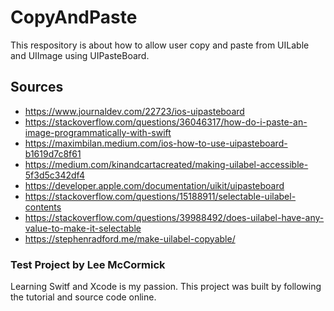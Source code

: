 # CopyAndPaste
This respository is about how to allow user copy and paste from UILable and UIImage using UIPasteBoard.

## Sources
- https://www.journaldev.com/22723/ios-uipasteboard
- https://stackoverflow.com/questions/36046317/how-do-i-paste-an-image-programmatically-with-swift
- https://maximbilan.medium.com/ios-how-to-use-uipasteboard-b1619d7c8f61
- https://medium.com/kinandcartacreated/making-uilabel-accessible-5f3d5c342df4
- https://developer.apple.com/documentation/uikit/uipasteboard
- https://stackoverflow.com/questions/15188911/selectable-uilabel-contents
- https://stackoverflow.com/questions/39988492/does-uilabel-have-any-value-to-make-it-selectable
- https://stephenradford.me/make-uilabel-copyable/

### Test Project by Lee McCormick
Learning Switf and Xcode is my passion. This project was built by following the tutorial and source code online.
